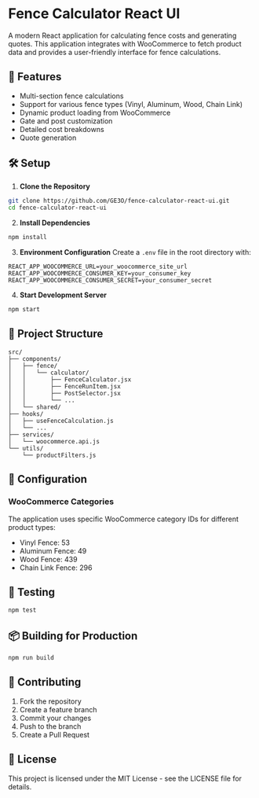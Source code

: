 # Fence Calculator React UI

A modern React application for calculating fence costs and generating quotes. This application integrates with WooCommerce to fetch product data and provides a user-friendly interface for fence calculations.

## 🚀 Features

- Multi-section fence calculations
- Support for various fence types (Vinyl, Aluminum, Wood, Chain Link)
- Dynamic product loading from WooCommerce
- Gate and post customization
- Detailed cost breakdowns
- Quote generation

## 🛠️ Setup

1. **Clone the Repository**
```bash
git clone https://github.com/GE3O/fence-calculator-react-ui.git
cd fence-calculator-react-ui
```

2. **Install Dependencies**
```bash
npm install
```

3. **Environment Configuration**
Create a `.env` file in the root directory with:
```env
REACT_APP_WOOCOMMERCE_URL=your_woocommerce_site_url
REACT_APP_WOOCOMMERCE_CONSUMER_KEY=your_consumer_key
REACT_APP_WOOCOMMERCE_CONSUMER_SECRET=your_consumer_secret
```

4. **Start Development Server**
```bash
npm start
```

## 📁 Project Structure

```
src/
├── components/
│   ├── fence/
│   │   └── calculator/
│   │       ├── FenceCalculator.jsx
│   │       ├── FenceRunItem.jsx
│   │       ├── PostSelector.jsx
│   │       └── ...
│   └── shared/
├── hooks/
│   ├── useFenceCalculation.js
│   └── ...
├── services/
│   └── woocommerce.api.js
└── utils/
    └── productFilters.js
```

## 🔧 Configuration

### WooCommerce Categories
The application uses specific WooCommerce category IDs for different product types:

- Vinyl Fence: 53
- Aluminum Fence: 49
- Wood Fence: 439
- Chain Link Fence: 296

## 🧪 Testing

```bash
npm test
```

## 📦 Building for Production

```bash
npm run build
```

## 🤝 Contributing

1. Fork the repository
2. Create a feature branch
3. Commit your changes
4. Push to the branch
5. Create a Pull Request

## 📄 License
This project is licensed under the MIT License - see the LICENSE file for details.